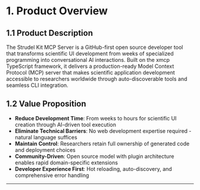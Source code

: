 # 1. Product Overview

## 1.1 Product Description

The Strudel Kit MCP Server is a GitHub-first open source developer tool that transforms scientific UI development from weeks of specialized programming into conversational AI interactions. Built on the xmcp TypeScript framework, it delivers a production-ready Model Context Protocol (MCP) server that makes scientific application development accessible to researchers worldwide through auto-discoverable tools and seamless CLI integration.

## 1.2 Value Proposition

- **Reduce Development Time**: From weeks to hours for scientific UI creation through AI-driven tool execution
- **Eliminate Technical Barriers**: No web development expertise required - natural language suffices
- **Maintain Control**: Researchers retain full ownership of generated code and deployment choices
- **Community-Driven**: Open source model with plugin architecture enables rapid domain-specific extensions
- **Developer Experience First**: Hot reloading, auto-discovery, and comprehensive error handling

---
